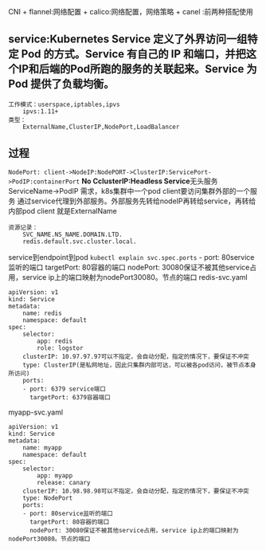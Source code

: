 CNI
    + flannel:网络配置
    + calico:网络配置，网络策略
    + canel :前两种搭配使用
## service:Kubernetes Service 定义了外界访问一组特定 Pod 的方式。Service 有自己的 IP 和端口，并把这个IP和后端的Pod所跑的服务的关联起来。Service 为 Pod 提供了负载均衡。
    工作模式：userspace,iptables,ipvs
        ipvs:1.11+
    类型：
        ExternalName,ClusterIP,NodePort,LoadBalancer
## 过程
`NodePort: client->NodeIP:NodePORT->ClusterIP:ServicePort->PodIP:containerPort`
 **No CclusterIP:Headless Service**无头服务
        ServiceName->PodIP
需求，k8s集群中一个pod client要访问集群外部的一个服务
通过service代理到外部服务。外部服务先转给nodeIP再转给service，再转给内部pod client
就是ExternalName

    资源记录：
        SVC_NAME.NS_NAME.DOMAIN.LTD.
        redis.default.svc.cluster.local.
service到endpoint到pod
`kubectl explain svc.spec.ports`
    - port: 80service监听的端口
      targetPort: 80容器的端口
      nodePort: 30080保证不被其他service占用，service ip上的端口映射为nodePort30080。节点的端口
redis-svc.yaml
```
apiVersion: v1
kind: Service
metadata:
    name: redis
    namespace: default
spec:
    selector:
        app: redis
        role: logstor
    clusterIP: 10.97.97.97可以不指定，会自动分配，指定的情况下，要保证不冲突
    type: ClusterIP(是私网地址，因此只集群内部可达，可以被各pod访问，被节点本身所访问)
    ports:
    - port: 6379 service端口
      targetPort: 6379容器端口
```
myapp-svc.yaml
```
apiVersion: v1
kind: Service
metadata:
    name: myapp
    namespace: default
spec:
    selector:
        app: myapp
        release: canary
    clusterIP: 10.98.98.98可以不指定，会自动分配，指定的情况下，要保证不冲突
    type: NodePort
    ports:
    - port: 80service监听的端口
      targetPort: 80容器的端口
      nodePort: 30080保证不被其他service占用，service ip上的端口映射为nodePort30080。节点的端口
```